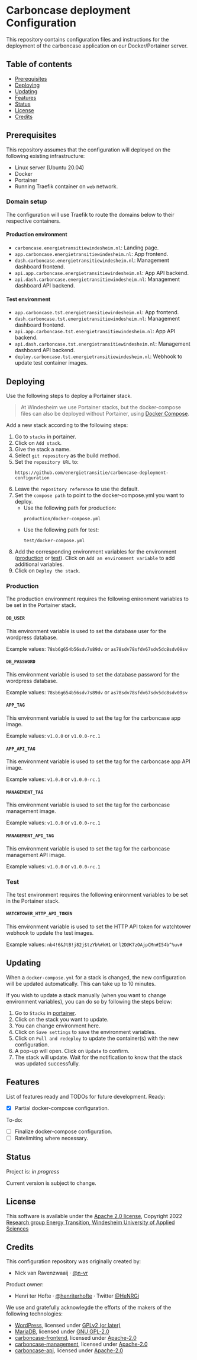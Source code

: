 # Carboncase deployment Configuration

This repository contains configuration files and instructions for the deployment of the carboncase application on our Docker/Portainer server.

## Table of contents
- [Prerequisites](#prerequisites)
- [Deploying](#deploying)
- [Updating](#updating)
- [Features](#features)
- [Status](#status)
- [License](#license)
- [Credits](#credits)

## Prerequisites

This repository assumes that the configuration will deployed on the following existing infrastructure:
- Linux server (Ubuntu 20.04)
- Docker
- Portainer
- Running Traefik container on `web` network.

### Domain setup

The configuration will use Traefik to route the domains below to their respective containers.

#### Production environment

- `carboncase.energietransitiewindesheim.nl`: Landing page.
- `app.carboncase.energietransitiewindesheim.nl`: App frontend.
- `dash.carboncase.energietransitiewindesheim.nl`: Management dashboard frontend.
- `api.app.carboncase.energietransitiewindesheim.nl`: App API backend.
- `api.dash.carboncase.energietransitiewindesheim.nl`: Management dashboard API backend.

#### Test environment

- `app.carboncase.tst.energietransitiewindesheim.nl`: App frontend.
- `dash.carboncase.tst.energietransitiewindesheim.nl`: Management dashboard frontend.
- `api.app.carboncase.tst.energietransitiewindesheim.nl`: App API backend.
- `api.dash.carboncase.tst.energietransitiewindesheim.nl`: Management dashboard API backend.
- `deploy.carboncase.tst.energietransitiewindesheim.nl`: Webhook to update test container images.

## Deploying

Use the following steps to deploy a Portainer stack. 
> At Windesheim we use Portainer stacks, but the docker-compose files can also be deployed without Portainer, using [Docker Compose](https://docs.docker.com/get-started/08_using_compose/#run-the-application-stack).

Add a new stack according to the following steps:
1. Go to `stacks` in portainer.
2. Click on `Add stack`.
3. Give the stack a name.
4. Select `git repository` as the build method.
5. Set the `repository URL` to: 
    ```
    https://github.com/energietransitie/carboncase-deployment-configuration
    ```
6. Leave the `repository reference` to use the default.
7. Set the `compose path` to point to the docker-compose.yml you want to deploy.
    - Use the following path for production:
        ```
        production/docker-compose.yml
        ```
    - Use the following path for test:
        ```
        test/docker-compose.yml
        ```
8. Add the corresponding environment variables for the environment ([production](#production) or [test](#test)). Click on `Add an environment variable` to add additional variables.
9. Click on `Deploy the stack`.

### Production

The production environment requires the following enironment variables to be set in the Portainer stack.

#### `DB_USER`

This environment variable is used to set the database user for the wordpress database.

Example values: `78sb6g654b56sdv7s89dv` or `as78sdv78sfdv67sdv5dc8sdv09sv`

#### `DB_PASSWORD`

This environment variable is used to set the database password for the wordpress database.

Example values: `78sb6g654b56sdv7s89dv` or `as78sdv78sfdv67sdv5dc8sdv09sv`

#### `APP_TAG`

This environment variable is used to set the tag for the carboncase app image.

Example values: `v1.0.0` or `v1.0.0-rc.1`

#### `APP_API_TAG`

This environment variable is used to set the tag for the carboncase app API image.

Example values: `v1.0.0` or `v1.0.0-rc.1`

#### `MANAGEMENT_TAG`

This environment variable is used to set the tag for the carboncase management image.

Example values: `v1.0.0` or `v1.0.0-rc.1`

#### `MANAGEMENT_API_TAG`

This environment variable is used to set the tag for the carboncase management API image.

Example values: `v1.0.0` or `v1.0.0-rc.1`

### Test

The test environment requires the following enironment variables to be set in the Portainer stack.

#### `WATCHTOWER_HTTP_API_TOKEN`

This environment variable is used to set the HTTP API token for watchtower webhook to update the test images.

Example values: `nb4!6&JtB!j82j$tzYb%#kH1` or `l2D@K7zOAjpCMn#I54b^%uv#`

## Updating

When a `docker-compose.yml` for a stack is changed, the new configuration will be updated automatically. This can take up to 10 minutes.

If you wish to update a stack manually (when you want to change environment variables), you can do so by following the steps below:

1. Go to `Stacks` in [portainer](https://docker.energietransitiewindesheim.nl).
2. Click on the stack you want to update.
3. You can change environment here.
4. Click on `Save settings` to save the environment variables.
4. Click on `Pull and redeploy` to update the container(s) with the new configuration.
5. A pop-up will open. Click on `Update` to confirm.
6. The stack will update. Wait for the notification to know that the stack was updated successfully.

## Features
List of features ready and TODOs for future development. Ready:

- [x] Partial docker-compose configuration.

To-do:
- [ ] Finalize docker-compose configuration.
- [ ] Ratelimiting where necessary.

## Status
Project is: _in progress_

Current version is subject to change.

## License

This software is available under the [Apache 2.0 license](./LICENSE), 
Copyright 2022 [Research group Energy Transition, Windesheim University of 
Applied Sciences](https://windesheim.nl/energietransitie) 

## Credits
  
This configuration repository was originally created by:
- Nick van Ravenzwaaij · [@n-vr](https://github.com/n-vr)

<!--
It was extended by:
- Full name · [@user](https://github.com/user) · Twitter [@user](https://twitter.com/user)
--> 

Product owner:
- Henri ter Hofte · [@henriterhofte](https://github.com/henriterhofte) · Twitter [@HeNRGi](https://twitter.com/HeNRGi)

We use and gratefully acknowlegde the efforts of the makers of the following technologies:
- [WordPress](https://wordpress.org), licensed under [GPLv2 (or later)](https://wordpress.org/about/license/)
- [MariaDB](https://github.com/MariaDB/server), licensed under [GNU GPL-2.0](https://github.com/MariaDB/server/blob/10.9/COPYING)
- [carboncase-frontend](https://github.com/energietransitie/carboncase-frontend), licensed under [Apache-2.0](https://github.com/energietransitie/carboncase-frontend/blob/main/LICENSE)
- [carboncase-management](https://github.com/energietransitie/carboncase-management), licensed under [Apache-2.0](https://github.com/energietransitie/carboncase-management/blob/main/LICENSE)
- [carboncase-api](https://github.com/energietransitie/carboncase-api), licensed under [Apache-2.0](https://github.com/energietransitie/carboncase-api/blob/main/LICENSE)
